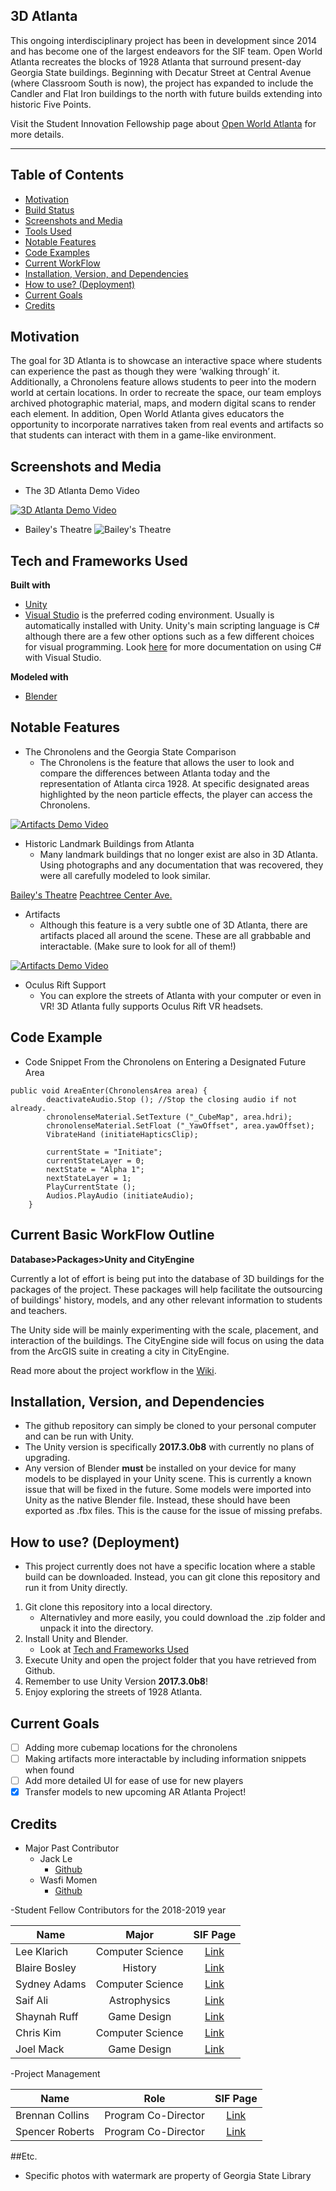 
## 3D Atlanta

This ongoing interdisciplinary project has been in development since 2014 and has become one of the largest endeavors for the SIF team. Open World Atlanta recreates the blocks of 1928 Atlanta that surround present-day Georgia State buildings. Beginning with Decatur Street at Central Avenue (where Classroom South is now), the project has expanded to include the Candler and Flat Iron buildings to the north with future builds extending into historic Five Points.

Visit the Student Innovation Fellowship page about [Open World Atlanta](http://studentinnovation.gsucreate.org/projects/open-world-atlanta/) for more details.

***

## Table of Contents

- [Motivation](#motivation)
- [Build Status](#build-status)
- [Screenshots and Media](#screenshots-and-media)
- [Tools Used](#tech-and-frameworks-used)
- [Notable Features](#notable-features)
- [Code Examples](#code-example)
- [Current WorkFlow](#current-basic-workflow-outline)
- [Installation, Version, and Dependencies](#installation,-version,-dependencies)
- [How to use? (Deployment)](#how-to-use?-(deployment))
- [Current Goals](#current-goals)
- [Credits](#credits)

## Motivation
The goal for 3D Atlanta is to showcase an interactive space where students can experience the past as though they were ‘walking through’ it. Additionally, a Chronolens feature allows students to peer into the modern world at certain locations. In order to recreate the space, our team employs archived photographic material, maps, and modern digital scans to render each element. In addition, Open World Atlanta gives educators the opportunity to incorporate narratives taken from real events and artifacts so that students can interact with them in a game-like environment.


## Screenshots and Media
- The 3D Atlanta Demo Video

[![3D Atlanta Demo Video](https://img.youtube.com/vi/nQfp5wUFdZM/0.jpg)](https://www.youtube.com/watch?v=nQfp5wUFdZM)
- Bailey's Theatre
![Bailey's Theatre](https://i.imgur.com/RiPOtRp.jpg)


## Tech and Frameworks Used

<b>Built with</b>
- [Unity](https://unity3d.com/)
- [Visual Studio](https://visualstudio.microsoft.com/vs/) is the preferred coding environment. Usually is automatically installed with Unity. Unity's main scripting language is C# although there are a few other options such as a few different choices for visual programming. Look [here](https://docs.unity3d.com/Manual/VisualStudioIntegration.html) for more documentation on using C# with Visual Studio.

<b>Modeled with</b>
- [Blender](https://www.blender.org/)

## Notable Features
- The Chronolens and the Georgia State Comparison
    - The Chronolens is the feature that allows the user to look and compare the differences between Atlanta today and the representation of Atlanta circa 1928. At specific designated areas highlighted by the neon particle effects, the player can access the Chronolens.
    
[![Artifacts Demo Video](https://img.youtube.com/vi/AdSGrlQ73vo.jpg)](https://www.youtube.com/watch?v=AdSGrlQ73vo)

- Historic Landmark Buildings from Atlanta
    - Many landmark buildings that no longer exist are also in 3D Atlanta. Using photographs and any documentation that was recovered, they were all carefully modeled to look similar.

[Bailey's Theatre](https://i.imgur.com/sZtWspp.jpg)
[Peachtree Center Ave.](https://i.imgur.com/KYfetMy.jpg)

- Artifacts
    - Although this feature is a very subtle one of 3D Atlanta, there are artifacts placed all around the scene. These are all grabbable and interactable. (Make sure to look for all of them!)

[![Artifacts Demo Video](https://img.youtube.com/vi/u-GT4TWeGB8.jpg)](https://www.youtube.com/watch?v=u-GT4TWeGB8)

- Oculus Rift Support
    - You can explore the streets of Atlanta with your computer or even in VR! 3D Atlanta fully supports Oculus Rift VR headsets.

## Code Example
- Code Snippet From the Chronolens on Entering a Designated Future Area
~~~
public void AreaEnter(ChronolensArea area) {
		deactivateAudio.Stop (); //Stop the closing audio if not already.
		chronolenseMaterial.SetTexture ("_CubeMap", area.hdri);
		chronolenseMaterial.SetFloat ("_YawOffset", area.yawOffset);
		VibrateHand (initiateHapticsClip);

		currentState = "Initiate";
		currentStateLayer = 0;
		nextState = "Alpha 1";
		nextStateLayer = 1;
		PlayCurrentState ();
		Audios.PlayAudio (initiateAudio);
	}
~~~

## Current Basic WorkFlow Outline

**Database>Packages>Unity and CityEngine**

Currently a lot of effort is being put into the database of 3D buildings for the packages of the project. These packages will help facilitate the outsourcing of buildings' history, models, and any other relevant information to students and teachers.

The Unity side will be mainly experimenting with the scale, placement, and interaction of the buildings. The CityEngine side will focus on using the data from the ArcGIS suite in creating a city in CityEngine.


 Read more about the project workflow in the [Wiki](https://github.com/SIFsatGSU/3DAtlanta/wiki).


## Installation, Version, and Dependencies
- The github repository can simply be cloned to your personal computer and can be run with Unity.
- The Unity version is specifically **2017.3.0b8** with currently no plans of upgrading.
- Any version of Blender **must** be installed on your device for many models to be displayed in your Unity scene. This is currently a known issue that will be fixed in the future. Some models were imported into Unity as the native Blender file. Instead, these should have been exported as .fbx files. This is the cause for the issue of missing prefabs.

## How to use? (Deployment)
- This project currently does not have a specific location where a stable build can be downloaded. Instead, you can git clone this repository and run it from Unity directly.

1. Git clone this repository into a local directory.
    * Alternativley and more easily, you could download the .zip folder and unpack it into the directory.
2. Install Unity and Blender.
    * Look at [Tech and Frameworks Used](#tech-and-frameworks-used)
3. Execute Unity and open the project folder that you have retrieved from Github.
4. Remember to use Unity Version **2017.3.0b8**!
5. Enjoy exploring the streets of 1928 Atlanta.

## Current Goals
- [ ] Adding more cubemap locations for the chronolens
- [ ] Making artifacts more interactable by including information snippets when found
- [ ] Add more detailed UI for ease of use for new players
- [X] Transfer models to new upcoming AR Atlanta Project!

## Credits
- Major Past Contributor
    * Jack Le
        * [Github](https://github.com/jackle1127)
    * Wasfi Momen
        * [Github](https://github.com/CodeFluent)

-Student Fellow Contributors for the 2018-2019 year

| Name          | Major           | SIF Page                                                                         |   
| ------------- |:-------------:  | :-------------------------------------------------------------------------------:|
| Lee Klarich   | Computer Science| [Link](http://studentinnovation.gsucreate.org/meet-the-fellows/lee-klarich/)     |
| Blaire Bosley | History         | [Link](http://studentinnovation.gsucreate.org/meet-the-fellows/blaire-bosley/)   |
| Sydney Adams  | Computer Science| [Link](http://studentinnovation.gsucreate.org/meet-the-fellows/sydney-adams/)    |
| Saif Ali      | Astrophysics    | [Link](http://studentinnovation.gsucreate.org/meet-the-fellows/saif-ali/)        |
| Shaynah Ruff  | Game Design     | [Link](http://studentinnovation.gsucreate.org/meet-the-fellows/shaynah-ruff/)    |
| Chris Kim     | Computer Science| [Link](http://studentinnovation.gsucreate.org/meet-the-fellows/chris-kim/)       |
| Joel Mack     | Game Design     | [Link](http://studentinnovation.gsucreate.org/meet-the-fellows/joel-austin-mack/)|

-Project Management

| Name            | Role               | SIF Page                                                                        |   
| ----------------|:------------------:| :------------------------------------------------------------------------------:|
| Brennan Collins | Program Co-Director| [Link](http://studentinnovation.gsucreate.org/meet-the-fellows/brennan-collins/)|
| Spencer Roberts | Program Co-Director| [Link](http://studentinnovation.gsucreate.org/meet-the-fellows/spencer-roberts/)|

##Etc.
- Specific photos with watermark are property of Georgia State Library